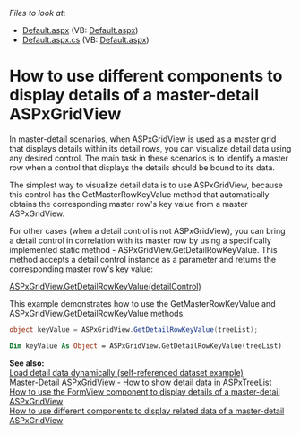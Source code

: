 <!-- default file list -->
*Files to look at*:

* [Default.aspx](./CS/WebSite/Default.aspx) (VB: [Default.aspx](./VB/WebSite/Default.aspx))
* [Default.aspx.cs](./CS/WebSite/Default.aspx.cs) (VB: [Default.aspx](./VB/WebSite/Default.aspx))
<!-- default file list end -->
# How to use different components to display details of a master-detail ASPxGridView 


<p>In master-detail scenarios, when ASPxGridView is used as a master grid that displays details within its detail rows, you can visualize detail data using any desired control. The main task in these scenarios is to identify a master row when a control that displays the details should be bound to its data.</p><p>The simplest way to visualize detail data is to use ASPxGridView, because this control has the GetMasterRowKeyValue method that automatically obtains the corresponding master row's key value from a master ASPxGridView.</p><p>For other cases (when a detail control is not ASPxGridView), you can bring a detail control in correlation with its master row by using a specifically implemented static method - ASPxGridView.GetDetailRowKeyValue. This method accepts a detail control instance as a parameter and returns the corresponding master row's key value:</p><p><a href="http://documentation.devexpress.com/#AspNet/DevExpressWebASPxGridViewASPxGridView_GetDetailRowKeyValuetopic"><u>ASPxGridView.GetDetailRowKeyValue(detailControl)</u></a></p><p>This example demonstrates how to use the GetMasterRowKeyValue and ASPxGridView.GetDetailRowKeyValue methods.</p>

```cs
object keyValue = ASPxGridView.GetDetailRowKeyValue(treeList); 
```



```vb
Dim keyValue As Object = ASPxGridView.GetDetailRowKeyValue(treeList)
```

<p> </p><p><strong>See also:</strong><strong><br />
</strong><a href="https://www.devexpress.com/Support/Center/p/E87">Load detail data dynamically (self-referenced dataset example)</a><strong><br />
</strong><a href="https://www.devexpress.com/Support/Center/p/E3538">Master-Detail ASPxGridView - How to show detail data in ASPxTreeList</a><br />
<a href="https://www.devexpress.com/Support/Center/p/E529">How to use the FormView component to display details of a master-detail ASPxGridView</a><br />
<a href="https://www.devexpress.com/Support/Center/p/E3608">How to use different components to display related data of a master-detail ASPxGridView </a></p>

<br/>


